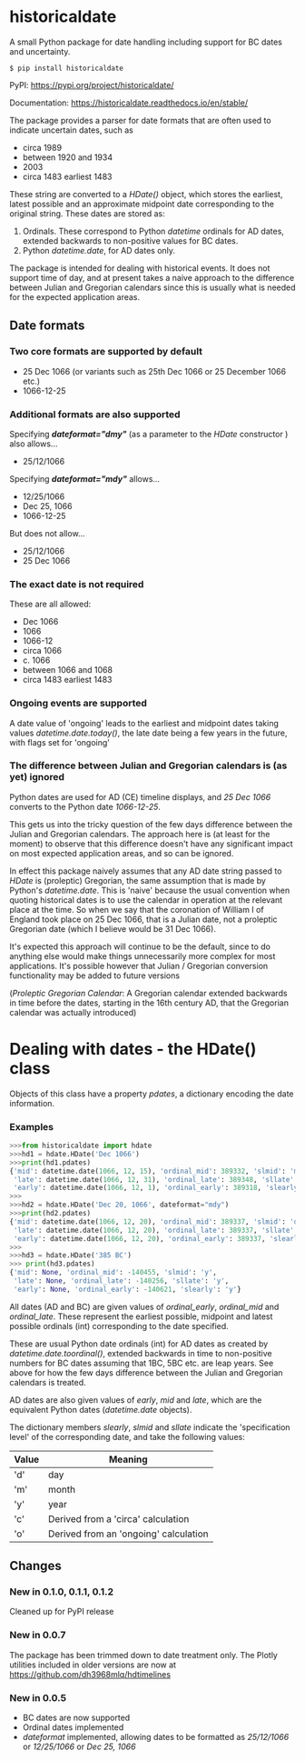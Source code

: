 # historicaldate

A small Python package for date handling including support for BC dates and uncertainty.

```text
$ pip install historicaldate
```

PyPI: https://pypi.org/project/historicaldate/

Documentation: https://historicaldate.readthedocs.io/en/stable/

The package provides a parser for date formats that are often used
to indicate uncertain dates, such as

*   circa 1989
*   between 1920 and 1934
*   2003
*   circa 1483 earliest 1483

These string are converted to a *HDate()* object, which stores the earliest,
latest possible and an approximate midpoint date corresponding to the 
original string. These dates are stored as:

1.  Ordinals. These correspond to Python *datetime* ordinals for AD dates, extended backwards to non-positive values for BC dates.
1.  Python *datetime.date*, for AD dates only.

The package is intended for dealing with historical events. It does not support time of day,
and at present takes a naive approach to 
the difference between Julian and Gregorian calendars since 
this is usually what is needed for the expected application areas.

## Date formats

### Two core formats are supported by default
   * 25 Dec 1066 (or variants such as 25th Dec 1066 or 25 December 1066 etc.)
   * 1066-12-25

### Additional formats are also supported

Specifying ***dateformat="dmy"*** (as a parameter to the *HDate* constructor ) also allows...
   * 25/12/1066

Specifying ***dateformat="mdy"*** allows...
   * 12/25/1066
   * Dec 25, 1066
   * 1066-12-25

But does not allow...
   * 25/12/1066
   * 25 Dec 1066

### The exact date is not required

These are all allowed:
   * Dec 1066
   * 1066
   * 1066-12
   * circa 1066
   * c. 1066
   * between 1066 and 1068
   * circa 1483 earliest 1483

### Ongoing events are supported

A date value of 'ongoing' leads to the earliest and midpoint dates taking
values *datetime.date.today()*, the late date being a few years in
the future, with flags set for 'ongoing'

### The difference between Julian and Gregorian calendars is (as yet) ignored

Python dates are used for AD (CE) timeline displays,
and *25 Dec 1066* converts to the Python date *1066-12-25*.

This gets us into the tricky question of the few days difference between the Julian and Gregorian calendars. The approach here is (at least for the moment) to observe that this difference doesn't have any significant impact on most expected application areas, and so can be ignored.

In effect this package naively assumes that any AD date string passed to *HDate* is (proleptic) Gregorian, the same assumption that is made by Python's *datetime.date*.
This is 'naive' because the usual convention when quoting historical dates is to use the calendar in operation at the relevant place at the time. So when we say that the coronation of William I of England took place on 25 Dec 1066, that is a Julian date, not a proleptic Gregorian date (which I believe would be 31 Dec 1066).

It's expected this approach will continue to be the default, since to do anything else would make things unnecessarily more complex for most applications. It's possible however that Julian / Gregorian conversion functionality may be added to future versions

(*Proleptic Gregorian Calendar*: A Gregorian calendar extended backwards in time before the dates, starting in the 16th century AD, that the Gregorian calendar was actually introduced)

# Dealing with dates - the HDate() class

Objects of this class have a property *pdates*, a dictionary encoding the date information.

### Examples

```python
>>>from historicaldate import hdate
>>>hd1 = hdate.HDate('Dec 1066')
>>>print(hd1.pdates)
{'mid': datetime.date(1066, 12, 15), 'ordinal_mid': 389332, 'slmid': 'm', 
 'late': datetime.date(1066, 12, 31), 'ordinal_late': 389348, 'sllate': 'm',
 'early': datetime.date(1066, 12, 1), 'ordinal_early': 389318, 'slearly': 'm'}
>>>
>>>hd2 = hdate.HDate('Dec 20, 1066', dateformat="mdy")
>>>print(hd2.pdates)
{'mid': datetime.date(1066, 12, 20), 'ordinal_mid': 389337, 'slmid': 'd',
 'late': datetime.date(1066, 12, 20), 'ordinal_late': 389337, 'sllate': 'd',
 'early': datetime.date(1066, 12, 20), 'ordinal_early': 389337, 'slearly': 'd'}
>>>
>>>hd3 = hdate.HDate('385 BC')
>>> print(hd3.pdates)
{'mid': None, 'ordinal_mid': -140455, 'slmid': 'y', 
 'late': None, 'ordinal_late': -140256, 'sllate': 'y', 
 'early': None, 'ordinal_early': -140621, 'slearly': 'y'}
```

All dates (AD and BC) are given values of *ordinal_early*, *ordinal_mid* and *ordinal_late*. These represent the earliest possible, midpoint and latest possible ordinals (int) corresponding to the date specified.

These are usual Python date ordinals (int) for AD dates as created by *datetime.date.toordinal()*, extended backwards in time to non-positive numbers for BC dates assuming that 1BC, 5BC etc. are leap years. See above for how the few days difference between the Julian and Gregorian calendars is treated.

AD dates are also given values of *early*, *mid* and *late*, which are the equivalent Python dates (*datetime.date* objects).

The dictionary members *slearly*, *slmid* and *sllate* indicate the 'specification level' of the corresponding date, and take the following values:

| Value | Meaning |
| ------ | ----- |
| 'd'   | day  |
| 'm'   | month  |
| 'y'   | year  |
| 'c'   | Derived from a 'circa' calculation  |
| 'o'   | Derived from an 'ongoing' calculation  |

## Changes

### New in 0.1.0, 0.1.1, 0.1.2

Cleaned up for PyPI release

### New in 0.0.7

The package has been trimmed down to date treatment only.
The Plotly utilities included in older versions are now at
https://github.com/dh3968mlq/hdtimelines

### New in 0.0.5

   * BC dates are now supported
   * Ordinal dates implemented
   * *dateformat* implemented, allowing dates to be formatted as *25/12/1066* or *12/25/1066* or *Dec 25, 1066*
   
   
